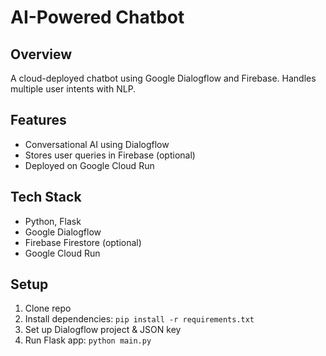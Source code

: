 # AI-Powered Chatbot

## Overview
A cloud-deployed chatbot using Google Dialogflow and Firebase. Handles multiple user intents with NLP.

## Features
- Conversational AI using Dialogflow
- Stores user queries in Firebase (optional)
- Deployed on Google Cloud Run

## Tech Stack
- Python, Flask
- Google Dialogflow
- Firebase Firestore (optional)
- Google Cloud Run

## Setup
1. Clone repo
2. Install dependencies: `pip install -r requirements.txt`
3. Set up Dialogflow project & JSON key
4. Run Flask app: `python main.py`
